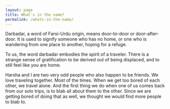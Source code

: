 ```yaml
---
layout: page
title: What's in the name?
permalink: /whats-in-the-name/
---
```


Darbadar, a word of Farsi-Urdu origin, means door-to-door or door-after-door. It is used to signify someone who has no home, or one who is wandering from one place to another, hoping for a refuge.  

To us, the word darbadar embodies the spirit of a traveler. There is a strange sense of gratification to be derived out of being displaced, and to still feel like you are home.     

Harsha and I are two very odd people who also happen to be friends. We love traveling together. Most of the times. When we get too bored of each other, we travel alone. And the first thing we do when one of us comes back from our solo trips, is to blab all about them to the other. Since we are getting bored of doing that as well, we thought we would find more people to blab to.  
	
